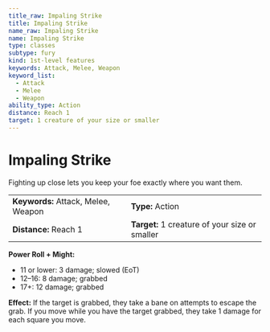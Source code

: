 ```yaml
---
title_raw: Impaling Strike
title: Impaling Strike
name_raw: Impaling Strike
name: Impaling Strike
type: classes
subtype: fury
kind: 1st-level features
keywords: Attack, Melee, Weapon
keyword_list:
  - Attack
  - Melee
  - Weapon
ability_type: Action
distance: Reach 1
target: 1 creature of your size or smaller
---
```


# Impaling Strike

Fighting up close lets you keep your foe exactly where you want them.

|                                     |                                                |
| :---------------------------------- | :--------------------------------------------- |
| **Keywords:** Attack, Melee, Weapon | **Type:** Action                               |
| **Distance:** Reach 1               | **Target:** 1 creature of your size or smaller |

**Power Roll + Might:**

- 11 or lower: 3 damage; slowed (EoT)
- 12–16: 8 damage; grabbed
- 17+: 12 damage; grabbed

**Effect:** If the target is grabbed, they take a bane on attempts to escape the grab. If you move while you have the target grabbed, they take 1 damage for each square you move.

